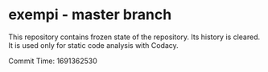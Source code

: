 # exempi - master branch

This repository contains frozen state of the repository.
Its history is cleared. It is used only for static code
analysis with Codacy.

Commit Time: 1691362530
